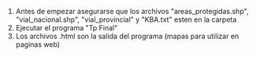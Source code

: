 1. Antes de empezar asegurarse que los archivos "areas_protegidas.shp", "vial_nacional.shp", "vial_provincial" y "KBA.txt" esten en la carpeta
2. Ejecutar el programa "Tp Final"
3. Los archivos .html son la salida del programa (mapas para utilizar en paginas web)
